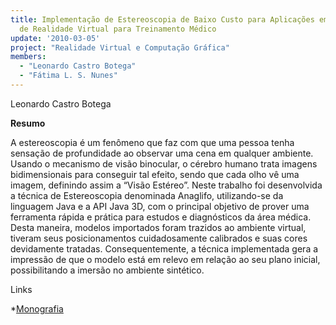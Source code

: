 ```yaml
---
title: Implementação de Estereoscopia de Baixo Custo para Aplicações em Ferramentas
  de Realidade Virtual para Treinamento Médico
update: '2010-03-05'
project: "Realidade Virtual e Computação Gráfica"
members:
  - "Leonardo Castro Botega"
  - "Fátima L. S. Nunes"
---
```

Leonardo Castro Botega

**Resumo**

A estereoscopia é um fenômeno que faz com que uma pessoa tenha sensação de profundidade ao observar uma cena em qualquer ambiente. Usando o mecanismo de visão binocular, o cérebro humano trata imagens bidimensionais para conseguir tal efeito, sendo que cada olho vê uma imagem, definindo assim a “Visão Estéreo”. Neste trabalho foi desenvolvida a técnica de Estereoscopia denominada Anaglifo, utilizando-se da linguagem Java e a API Java 3D, com o principal objetivo de prover uma ferramenta rápida e prática para estudos e diagnósticos da área médica. Desta maneira, modelos importados foram trazidos ao ambiente virtual, tiveram seus posicionamentos cuidadosamente calibrados e suas cores devidamente tratadas. Consequentemente, a técnica implementada gera a impressão de que o modelo está em relevo em relação ao seu plano inicial, possibilitando a imersão no ambiente sintético.

Links

*[Monografia](/lapis/sites/default/files/LeonardoCastroBotega.pdf)
